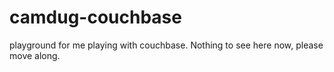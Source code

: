 camdug-couchbase
================

playground for me playing with couchbase. Nothing to see here now, please move along.
